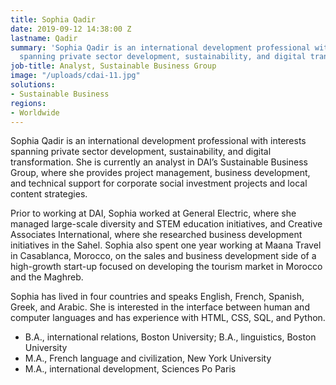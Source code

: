 ```yaml
---
title: Sophia Qadir
date: 2019-09-12 14:38:00 Z
lastname: Qadir
summary: 'Sophia Qadir is an international development professional with interests
  spanning private sector development, sustainability, and digital transformation. '
job-title: Analyst, Sustainable Business Group
image: "/uploads/cdai-11.jpg"
solutions:
- Sustainable Business
regions:
- Worldwide
---
```


Sophia Qadir is an international development professional with interests spanning private sector development, sustainability, and digital transformation. She is currently an analyst in DAI’s Sustainable Business Group, where she provides project management, business development, and technical support for corporate social investment projects and local content strategies.
  
Prior to working at DAI, Sophia worked at General Electric, where she managed large-scale diversity and STEM education initiatives, and Creative Associates International, where she researched business development initiatives in the Sahel. Sophia also spent one year working at Maana Travel in Casablanca, Morocco, on the sales and business development side of a high-growth start-up focused on developing the tourism market in Morocco and the Maghreb.

Sophia has lived in four countries and speaks English, French, Spanish, Greek, and Arabic. She is interested in the interface between human and computer languages and has experience with HTML, CSS, SQL, and Python.

* B.A., international relations, Boston University; B.A., linguistics, Boston University
* M.A., French language and civilization, New York University
* M.A., international development, Sciences Po Paris